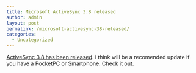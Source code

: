 ```yaml
---
title: Microsoft ActiveSync 3.8 released
author: admin
layout: post
permalink: /microsoft-activesync-38-released/
categories:
  - Uncategorized
---
```

[ActiveSync 3.8 has been released][1]. i think will be a recomended update if you have a PocketPC or Smartphone. Check it out.

 [1]: http://www.microsoft.com/downloads/details.aspx?FamilyID=d2645c21-8a85-45a2-8d13-653beb6cdddc&DisplayLang=en
